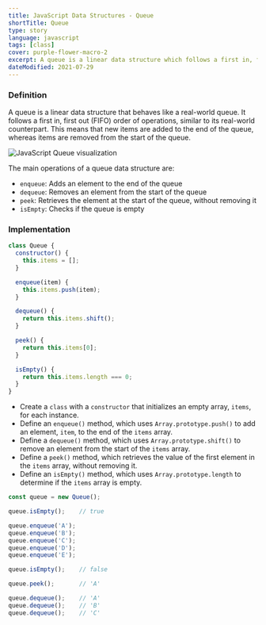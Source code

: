 ```yaml
---
title: JavaScript Data Structures - Queue
shortTitle: Queue
type: story
language: javascript
tags: [class]
cover: purple-flower-macro-2
excerpt: A queue is a linear data structure which follows a first in, first out (FIFO) order of operations.
dateModified: 2021-07-29
---
```


### Definition

A queue is a linear data structure that behaves like a real-world queue. It follows a first in, first out (FIFO) order of operations, similar to its real-world counterpart. This means that new items are added to the end of the queue, whereas items are removed from the start of the queue.

![JavaScript Queue visualization](./illustrations/ds-queue.png)

The main operations of a queue data structure are:

- `enqueue`: Adds an element to the end of the queue
- `dequeue`: Removes an element from the start of the queue
- `peek`: Retrieves the element at the start of the queue, without removing it
- `isEmpty`: Checks if the queue is empty

### Implementation

```js
class Queue {
  constructor() {
    this.items = [];
  }

  enqueue(item) {
    this.items.push(item);
  }

  dequeue() {
    return this.items.shift();
  }

  peek() {
    return this.items[0];
  }

  isEmpty() {
    return this.items.length === 0;
  }
}
```

- Create a `class` with a `constructor` that initializes an empty array, `items`, for each instance.
- Define an `enqueue()` method, which uses `Array.prototype.push()` to add an element, `item`, to the end of the `items` array.
- Define a `dequeue()` method, which uses `Array.prototype.shift()` to remove an element from the start of the `items` array.
- Define a `peek()` method, which retrieves the value of the first element in the `items` array, without removing it.
- Define an `isEmpty()` method, which uses `Array.prototype.length` to determine if the `items` array is empty.

```js
const queue = new Queue();

queue.isEmpty();    // true

queue.enqueue('A');
queue.enqueue('B');
queue.enqueue('C');
queue.enqueue('D');
queue.enqueue('E');

queue.isEmpty();    // false

queue.peek();       // 'A'

queue.dequeue();    // 'A'
queue.dequeue();    // 'B'
queue.dequeue();    // 'C'
```
